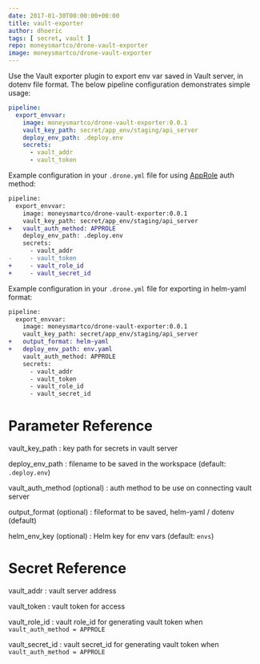 ```yaml
---
date: 2017-01-30T00:00:00+00:00
title: vault-exporter
author: dhoeric
tags: [ secret, vault ]
repo: moneysmartco/drone-vault-exporter
image: moneysmartco/drone-vault-exporter
---
```



Use the Vault exporter plugin to export env var saved in Vault server, in dotenv file format. The below pipeline configuration demonstrates simple usage:

```yaml
pipeline:
  export_envvar:
    image: moneysmartco/drone-vault-exporter:0.0.1
    vault_key_path: secret/app_env/staging/api_server
    deploy_env_path: .deploy.env
    secrets:
      - vault_addr
      - vault_token
```

Example configuration in your `.drone.yml` file for using [AppRole](https://www.vaultproject.io/docs/auth/approle.html) auth method:

```diff
pipeline:
  export_envvar:
    image: moneysmartco/drone-vault-exporter:0.0.1
    vault_key_path: secret/app_env/staging/api_server
+   vault_auth_method: APPROLE
    deploy_env_path: .deploy.env
    secrets:
      - vault_addr
-     - vault_token
+     - vault_role_id
+     - vault_secret_id
```

Example configuration in your `.drone.yml` file for exporting in helm-yaml format:

```diff
pipeline:
  export_envvar:
    image: moneysmartco/drone-vault-exporter:0.0.1
    vault_key_path: secret/app_env/staging/api_server
+   output_format: helm-yaml
+   deploy_env_path: env.yaml
    vault_auth_method: APPROLE
    secrets:
      - vault_addr
      - vault_token
      - vault_role_id
      - vault_secret_id
```

# Parameter Reference

vault_key_path
: key path for secrets in vault server

deploy_env_path
: filename to be saved in the workspace (default: `.deploy.env`)

vault_auth_method (optional)
: auth method to be use on connecting vault server

output_format (optional)
: fileformat to be saved, helm-yaml / dotenv (default)

helm_env_key (optional)
: Helm key for env vars (default: `envs`)


# Secret Reference

vault_addr
: vault server address

vault_token
: vault token for access

vault_role_id
: vault role_id for generating vault token when `vault_auth_method = APPROLE`

vault_secret_id
: vault secret_id for generating vault token when `vault_auth_method = APPROLE`

